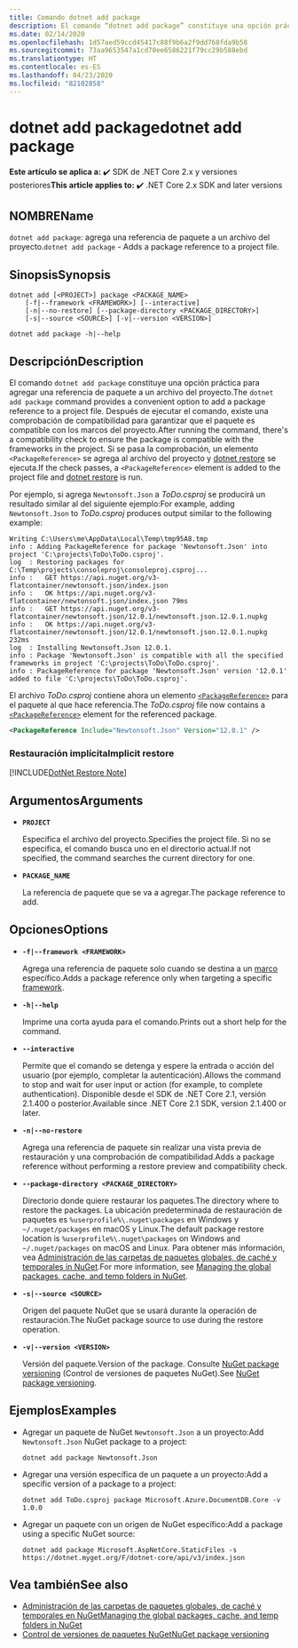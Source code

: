 ```yaml
---
title: Comando dotnet add package
description: El comando “dotnet add package” constituye una opción práctica para agregar la referencia de un paquete de NuGet a un proyecto.
ms.date: 02/14/2020
ms.openlocfilehash: 1d57aed59ccd45417c88f9b6a2f9dd768fda9b58
ms.sourcegitcommit: 73aa9653547a1cd70ee6586221f79cc29b588ebd
ms.translationtype: HT
ms.contentlocale: es-ES
ms.lasthandoff: 04/23/2020
ms.locfileid: "82102858"
---
```

# <a name="dotnet-add-package"></a><span data-ttu-id="6767c-103">dotnet add package</span><span class="sxs-lookup"><span data-stu-id="6767c-103">dotnet add package</span></span>

<span data-ttu-id="6767c-104">**Este artículo se aplica a:** ✔️ SDK de .NET Core 2.x y versiones posteriores</span><span class="sxs-lookup"><span data-stu-id="6767c-104">**This article applies to:** ✔️ .NET Core 2.x SDK and later versions</span></span>

## <a name="name"></a><span data-ttu-id="6767c-105">NOMBRE</span><span class="sxs-lookup"><span data-stu-id="6767c-105">Name</span></span>

<span data-ttu-id="6767c-106">`dotnet add package`: agrega una referencia de paquete a un archivo del proyecto.</span><span class="sxs-lookup"><span data-stu-id="6767c-106">`dotnet add package` - Adds a package reference to a project file.</span></span>

## <a name="synopsis"></a><span data-ttu-id="6767c-107">Sinopsis</span><span class="sxs-lookup"><span data-stu-id="6767c-107">Synopsis</span></span>

```dotnetcli
dotnet add [<PROJECT>] package <PACKAGE_NAME>
    [-f|--framework <FRAMEWORK>] [--interactive]
    [-n|--no-restore] [--package-directory <PACKAGE_DIRECTORY>]
    [-s|--source <SOURCE>] [-v|--version <VERSION>]

dotnet add package -h|--help
```

## <a name="description"></a><span data-ttu-id="6767c-108">Descripción</span><span class="sxs-lookup"><span data-stu-id="6767c-108">Description</span></span>

<span data-ttu-id="6767c-109">El comando `dotnet add package` constituye una opción práctica para agregar una referencia de paquete a un archivo del proyecto.</span><span class="sxs-lookup"><span data-stu-id="6767c-109">The `dotnet add package` command provides a convenient option to add a package reference to a project file.</span></span> <span data-ttu-id="6767c-110">Después de ejecutar el comando, existe una comprobación de compatibilidad para garantizar que el paquete es compatible con los marcos del proyecto.</span><span class="sxs-lookup"><span data-stu-id="6767c-110">After running the command, there's a compatibility check to ensure the package is compatible with the frameworks in the project.</span></span> <span data-ttu-id="6767c-111">Si se pasa la comprobación, un elemento `<PackageReference>` se agrega al archivo del proyecto y [dotnet restore](dotnet-restore.md) se ejecuta.</span><span class="sxs-lookup"><span data-stu-id="6767c-111">If the check passes, a `<PackageReference>` element is added to the project file and [dotnet restore](dotnet-restore.md) is run.</span></span>

<span data-ttu-id="6767c-112">Por ejemplo, si agrega `Newtonsoft.Json` a *ToDo.csproj* se producirá un resultado similar al del siguiente ejemplo:</span><span class="sxs-lookup"><span data-stu-id="6767c-112">For example, adding `Newtonsoft.Json` to *ToDo.csproj* produces output similar to the following example:</span></span>

```console
Writing C:\Users\me\AppData\Local\Temp\tmp95A8.tmp
info : Adding PackageReference for package 'Newtonsoft.Json' into project 'C:\projects\ToDo\ToDo.csproj'.
log  : Restoring packages for C:\Temp\projects\consoleproj\consoleproj.csproj...
info :   GET https://api.nuget.org/v3-flatcontainer/newtonsoft.json/index.json
info :   OK https://api.nuget.org/v3-flatcontainer/newtonsoft.json/index.json 79ms
info :   GET https://api.nuget.org/v3-flatcontainer/newtonsoft.json/12.0.1/newtonsoft.json.12.0.1.nupkg
info :   OK https://api.nuget.org/v3-flatcontainer/newtonsoft.json/12.0.1/newtonsoft.json.12.0.1.nupkg 232ms
log  : Installing Newtonsoft.Json 12.0.1.
info : Package 'Newtonsoft.Json' is compatible with all the specified frameworks in project 'C:\projects\ToDo\ToDo.csproj'.
info : PackageReference for package 'Newtonsoft.Json' version '12.0.1' added to file 'C:\projects\ToDo\ToDo.csproj'.
```

<span data-ttu-id="6767c-113">El archivo *ToDo.csproj* contiene ahora un elemento [`<PackageReference>`](/nuget/consume-packages/package-references-in-project-files) para el paquete al que hace referencia.</span><span class="sxs-lookup"><span data-stu-id="6767c-113">The *ToDo.csproj* file now contains a [`<PackageReference>`](/nuget/consume-packages/package-references-in-project-files) element for the referenced package.</span></span>

```xml
<PackageReference Include="Newtonsoft.Json" Version="12.0.1" />
```

### <a name="implicit-restore"></a><span data-ttu-id="6767c-114">Restauración implícita</span><span class="sxs-lookup"><span data-stu-id="6767c-114">Implicit restore</span></span>

[!INCLUDE[DotNet Restore Note](../../../includes/dotnet-restore-note.md)]

## <a name="arguments"></a><span data-ttu-id="6767c-115">Argumentos</span><span class="sxs-lookup"><span data-stu-id="6767c-115">Arguments</span></span>

- **`PROJECT`**

  <span data-ttu-id="6767c-116">Especifica el archivo del proyecto.</span><span class="sxs-lookup"><span data-stu-id="6767c-116">Specifies the project file.</span></span> <span data-ttu-id="6767c-117">Si no se especifica, el comando busca uno en el directorio actual.</span><span class="sxs-lookup"><span data-stu-id="6767c-117">If not specified, the command searches the current directory for one.</span></span>

- **`PACKAGE_NAME`**

  <span data-ttu-id="6767c-118">La referencia de paquete que se va a agregar.</span><span class="sxs-lookup"><span data-stu-id="6767c-118">The package reference to add.</span></span>

## <a name="options"></a><span data-ttu-id="6767c-119">Opciones</span><span class="sxs-lookup"><span data-stu-id="6767c-119">Options</span></span>

- **`-f|--framework <FRAMEWORK>`**

  <span data-ttu-id="6767c-120">Agrega una referencia de paquete solo cuando se destina a un [marco](../../standard/frameworks.md) específico.</span><span class="sxs-lookup"><span data-stu-id="6767c-120">Adds a package reference only when targeting a specific [framework](../../standard/frameworks.md).</span></span>

- **`-h|--help`**

  <span data-ttu-id="6767c-121">Imprime una corta ayuda para el comando.</span><span class="sxs-lookup"><span data-stu-id="6767c-121">Prints out a short help for the command.</span></span>

- **`--interactive`**

  <span data-ttu-id="6767c-122">Permite que el comando se detenga y espere la entrada o acción del usuario (por ejemplo, completar la autenticación).</span><span class="sxs-lookup"><span data-stu-id="6767c-122">Allows the command to stop and wait for user input or action (for example, to complete authentication).</span></span> <span data-ttu-id="6767c-123">Disponible desde el SDK de .NET Core 2.1, versión 2.1.400 o posterior.</span><span class="sxs-lookup"><span data-stu-id="6767c-123">Available since .NET Core 2.1 SDK, version 2.1.400 or later.</span></span>

- **`-n|--no-restore`**

  <span data-ttu-id="6767c-124">Agrega una referencia de paquete sin realizar una vista previa de restauración y una comprobación de compatibilidad.</span><span class="sxs-lookup"><span data-stu-id="6767c-124">Adds a package reference without performing a restore preview and compatibility check.</span></span>

- **`--package-directory <PACKAGE_DIRECTORY>`**

  <span data-ttu-id="6767c-125">Directorio donde quiere restaurar los paquetes.</span><span class="sxs-lookup"><span data-stu-id="6767c-125">The directory where to restore the packages.</span></span> <span data-ttu-id="6767c-126">La ubicación predeterminada de restauración de paquetes es `%userprofile%\.nuget\packages` en Windows y `~/.nuget/packages` en macOS y Linux.</span><span class="sxs-lookup"><span data-stu-id="6767c-126">The default package restore location is `%userprofile%\.nuget\packages` on Windows and `~/.nuget/packages` on macOS and Linux.</span></span> <span data-ttu-id="6767c-127">Para obtener más información, vea [Administración de las carpetas de paquetes globales, de caché y temporales in NuGet](https://docs.microsoft.com/nuget/consume-packages/managing-the-global-packages-and-cache-folders).</span><span class="sxs-lookup"><span data-stu-id="6767c-127">For more information, see [Managing the global packages, cache, and temp folders in NuGet](https://docs.microsoft.com/nuget/consume-packages/managing-the-global-packages-and-cache-folders).</span></span>

- **`-s|--source <SOURCE>`**

  <span data-ttu-id="6767c-128">Origen del paquete NuGet que se usará durante la operación de restauración.</span><span class="sxs-lookup"><span data-stu-id="6767c-128">The NuGet package source to use during the restore operation.</span></span>

- **`-v|--version <VERSION>`**

  <span data-ttu-id="6767c-129">Versión del paquete.</span><span class="sxs-lookup"><span data-stu-id="6767c-129">Version of the package.</span></span> <span data-ttu-id="6767c-130">Consulte [NuGet package versioning](https://docs.microsoft.com/nuget/reference/package-versioning) (Control de versiones de paquetes NuGet).</span><span class="sxs-lookup"><span data-stu-id="6767c-130">See [NuGet package versioning](https://docs.microsoft.com/nuget/reference/package-versioning).</span></span>

## <a name="examples"></a><span data-ttu-id="6767c-131">Ejemplos</span><span class="sxs-lookup"><span data-stu-id="6767c-131">Examples</span></span>

- <span data-ttu-id="6767c-132">Agregar un paquete de NuGet `Newtonsoft.Json` a un proyecto:</span><span class="sxs-lookup"><span data-stu-id="6767c-132">Add `Newtonsoft.Json` NuGet package to a project:</span></span>

  ```dotnetcli
  dotnet add package Newtonsoft.Json
  ```

- <span data-ttu-id="6767c-133">Agregar una versión específica de un paquete a un proyecto:</span><span class="sxs-lookup"><span data-stu-id="6767c-133">Add a specific version of a package to a project:</span></span>

  ```dotnetcli
  dotnet add ToDo.csproj package Microsoft.Azure.DocumentDB.Core -v 1.0.0
  ```

- <span data-ttu-id="6767c-134">Agregar un paquete con un origen de NuGet específico:</span><span class="sxs-lookup"><span data-stu-id="6767c-134">Add a package using a specific NuGet source:</span></span>

  ```dotnetcli
  dotnet add package Microsoft.AspNetCore.StaticFiles -s https://dotnet.myget.org/F/dotnet-core/api/v3/index.json
  ```

## <a name="see-also"></a><span data-ttu-id="6767c-135">Vea también</span><span class="sxs-lookup"><span data-stu-id="6767c-135">See also</span></span>

- [<span data-ttu-id="6767c-136">Administración de las carpetas de paquetes globales, de caché y temporales en NuGet</span><span class="sxs-lookup"><span data-stu-id="6767c-136">Managing the global packages, cache, and temp folders in NuGet</span></span>](https://docs.microsoft.com/nuget/consume-packages/managing-the-global-packages-and-cache-folders)
- [<span data-ttu-id="6767c-137">Control de versiones de paquetes NuGet</span><span class="sxs-lookup"><span data-stu-id="6767c-137">NuGet package versioning</span></span>](https://docs.microsoft.com/nuget/reference/package-versioning)

